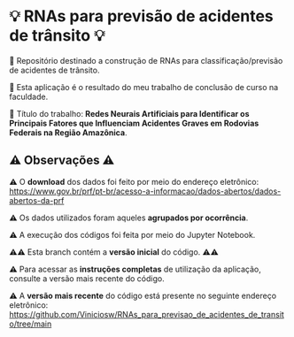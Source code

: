 # 💡 RNAs para previsão de acidentes de trânsito 💡
🌟 Repositório destinado a construção de RNAs para classificação/previsão de acidentes de trânsito.

🌟 Esta aplicação é o resultado do meu trabalho de conclusão de curso na faculdade.

🌟 Título do trabalho: **Redes Neurais Artificiais para Identificar os Principais Fatores que Influenciam Acidentes Graves em Rodovias Federais na Região Amazônica**.

## ⚠️ Observações ⚠️

⚠️ O **download** dos dados foi feito por meio do endereço eletrônico: https://www.gov.br/prf/pt-br/acesso-a-informacao/dados-abertos/dados-abertos-da-prf

⚠️ Os dados utilizados foram aqueles **agrupados por ocorrência**.

⚠️ A execução dos códigos foi feita por meio do Jupyter Notebook.

⚠️⚠️ Esta branch contém a **versão inicial** do código. ⚠️⚠️

⚠️ Para acessar as **instruções completas** de utilização da aplicação, consulte a versão mais recente do código.

⚠️ A **versão mais recente** do código está presente no seguinte endereço eletrônico: https://github.com/Viniciosw/RNAs_para_previsao_de_acidentes_de_transito/tree/main